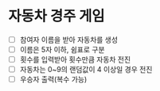 # 자동차 경주 게임

- [ ] 참여자 이름을 받아 자동차를 생성  
- [ ] 이름은 5자 이하, 쉼표로 구분  
- [ ] 횟수를 입력받아 횟수만큼 자동차 전진  
- [ ] 자동차는 0~9의 랜덤값이 4 이상일 경우 전진  
- [ ] 우승자 출력(복수 가능)
